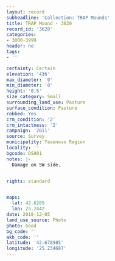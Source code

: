 ```yaml
---
layout: record
subheadline: 'Collection: TRAP Mounds'
title: TRAP Mound - 3620
record_id: '3620'
categories:
- 3000-3999
header: no
tags:
- ''

certainty: Certain
elevation: '436'
max_diameter: '9'
min_diameter: '8'
height: '0.5'
size_category: Small
surrounding_land_use: Pasture
surface_condition: Pasture
robbed: Yes
crm_condition: '2'
crm_intactness: '2'
campaign: '2011'
source: Survey
municipality: Yasenovo Region
locality: ''
bgcode: DS001
notes: |-
  Damage on SW side.


rights: standard


maps:
  lat: 42.6285
  lon: 25.2442
date: 2018-12-05
land_use_source: Photo
photo: Good
bg_code: ''
akb_code: ''
latitude: '42.678985'
longitude: '25.234687'
---
```

